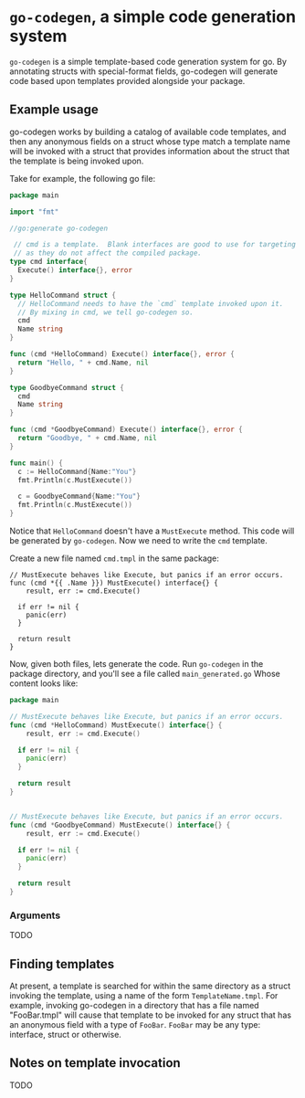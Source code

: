# `go-codegen`, a simple code generation system

`go-codegen` is a simple template-based code generation system for go.  By
annotating structs with special-format fields, go-codegen will generate code
based upon templates provided alongside your package.

## Example usage

go-codegen works by building a catalog of available code templates, and then any
anonymous fields on a struct whose type match a template name will be invoked
with a struct that provides information about the struct that the template is
being invoked upon.

Take for example, the following go file:

```go
package main

import "fmt"

//go:generate go-codegen

 // cmd is a template.  Blank interfaces are good to use for targeting templates
 // as they do not affect the compiled package.  
type cmd interface{
  Execute() interface{}, error
}

type HelloCommand struct {
  // HelloCommand needs to have the `cmd` template invoked upon it.
  // By mixing in cmd, we tell go-codegen so.
  cmd
  Name string
}

func (cmd *HelloCommand) Execute() interface{}, error {
  return "Hello, " + cmd.Name, nil
}

type GoodbyeCommand struct {
  cmd
  Name string
}

func (cmd *GoodbyeCommand) Execute() interface{}, error {
  return "Goodbye, " + cmd.Name, nil
}

func main() {
  c := HelloCommand{Name:"You"}
  fmt.Println(c.MustExecute())

  c = GoodbyeCommand{Name:"You"}
  fmt.Println(c.MustExecute())
}
```

Notice that `HelloCommand` doesn't have a `MustExecute` method.  This code will
be generated by `go-codegen`.  Now we need to write the `cmd` template.

Create a new file named `cmd.tmpl` in the same package:

```go-template
// MustExecute behaves like Execute, but panics if an error occurs.
func (cmd *{{ .Name }}) MustExecute() interface{} {
	result, err := cmd.Execute()

  if err != nil {
    panic(err)
  }

  return result
}
```

Now, given both files, lets generate the code.  Run `go-codegen` in the package
directory, and you'll see a file called `main_generated.go` Whose content looks
like:

```go
package main

// MustExecute behaves like Execute, but panics if an error occurs.
func (cmd *HelloCommand) MustExecute() interface{} {
	result, err := cmd.Execute()

  if err != nil {
    panic(err)
  }

  return result
}


// MustExecute behaves like Execute, but panics if an error occurs.
func (cmd *GoodbyeCommand) MustExecute() interface{} {
	result, err := cmd.Execute()

  if err != nil {
    panic(err)
  }

  return result
}
```



### Arguments

TODO

## Finding templates

At present, a template is searched for within the same directory as a struct
invoking the template, using a name of the form `TemplateName.tmpl`.  For
example, invoking go-codegen in a directory that has a file named "FooBar.tmpl"
will cause that template to be invoked for any struct that has an anonymous
field with a type of `FooBar`.  `FooBar` may be any type: interface, struct or
otherwise.

## Notes on template invocation

TODO
